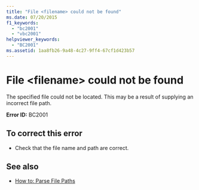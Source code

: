 ```yaml
---
title: "File <filename> could not be found"
ms.date: 07/20/2015
f1_keywords: 
  - "bc2001"
  - "vbc2001"
helpviewer_keywords: 
  - "BC2001"
ms.assetid: 1aa8fb26-9a48-4c27-9ff4-67cf1d423b57
---
```

# File \<filename> could not be found
The specified file could not be located. This may be a result of supplying an incorrect file path.  
  
 **Error ID:** BC2001  
  
## To correct this error  
  
-   Check that the file name and path are correct.  
  
## See also
- [How to: Parse File Paths](../../visual-basic/developing-apps/programming/drives-directories-files/how-to-parse-file-paths.md)

